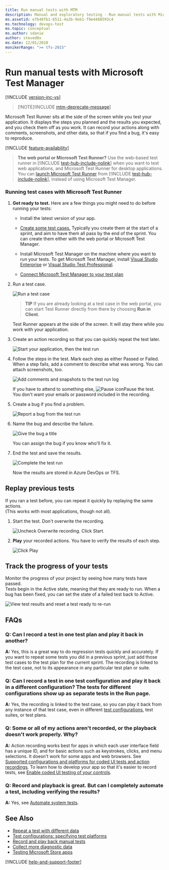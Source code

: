 ```yaml
---
title: Run manual tests with MTM
description: Manual and exploratory testing - Run manual tests with Microsoft Test Manager when you want to test web applications
ms.assetid: e7b48fb1-6511-4a2b-9eb1-f9e4488593c4
ms.technology: devops-test
ms.topic: conceptual
ms.author: sdanie
author: steved0x
ms.date: 12/01/2018
monikerRange: ">= tfs-2015"
---
```


# Run manual tests with Microsoft Test Manager

[!INCLUDE [version-inc-vs](../includes/version-inc-vs.md)]

> [!NOTE]!INCLUDE [mtm-deprecate-message](../includes/mtm-deprecate-message.md)]

Microsoft Test Runner sits at the side of the screen while you test your application. It displays the steps you planned and the results you expected, and you check them off as you work. It can record your actions along with comments, screenshots, and other data, so that if you find a bug, it's easy to reproduce.

[!INCLUDE [feature-availability](../includes/feature-availability.md)]

> **The web portal or Microsoft Test Runner?** Use the web-based test runner
> in [!INCLUDE [test-hub-include-nolink](../includes/test-hub-include-nolink.md)] when you want to test web applications, and Microsoft
> Test Runner for desktop applications. You can
> [launch Microsoft Test Runner](../run-manual-tests.md#run-desktop)
> from [!INCLUDE [test-hub-include-nolink](../includes/test-hub-include-nolink.md)], instead of using Microsoft Test Manager.

### Running test cases with Microsoft Test Runner

1. **Get ready to test.** Here are a few things you might need to do before running your tests:

   - Install the latest version of your app.

   - [Create some test cases.](plan-manual-tests-with-microsoft-test-manager.md) Typically you create them at the start of a sprint, and aim to have them all pass by the end of the sprint. You can create them either with the web portal or Microsoft Test Manager.

   - Install Microsoft Test Manager on the machine where you want to run your tests.
     To get Microsoft Test Manager, install [Visual Studio Enterprise](https://visualstudio.microsoft.com/downloads/) or [Visual Studio Test Professional](https://visualstudio.microsoft.com/vs/test-professional/).

   - [Connect Microsoft Test Manager to your test plan](connect-microsoft-test-manager-to-your-team-project-and-test-plan.md)

1. Run a test case.

   ![Run a test case](media/run-manual-tests-with-microsoft-test-manager/almp_t_create07.png)

   > **TIP**
   > If you are already looking at a test case in the web portal, you can start Test Runner directly from there by choosing **Run in Client**.

   Test Runner appears at the side of the screen. It will stay there while you work with your application.

1. Create an action recording so that you can quickly repeat the test later.

   ![Start your application, then the test run](media/run-manual-tests-with-microsoft-test-manager/almp_t_create08.png)

1. Follow the steps in the test. Mark each step as either Passed or Failed. When a step fails, add a comment to describe what was wrong. You can attach screenshots, too.

   ![Add comments and snapshots to the test run log](media/run-manual-tests-with-microsoft-test-manager/almp_t_create09.png)

   If you have to attend to something else, ![Pause icon](media/run-manual-tests-with-microsoft-test-manager/almp_t_runtestpauseicon.png)Pause the test. You don't want your emails or password included in the recording.

1. Create a bug if you find a problem.

   ![Report a bug from the test run](media/run-manual-tests-with-microsoft-test-manager/almp_t_create10.png)

1. Name the bug and describe the failure.

   ![Give the bug a title](media/run-manual-tests-with-microsoft-test-manager/almp_t_create11.png)

   You can assign the bug if you know who'll fix it.

1. End the test and save the results.

   ![Complete the test run](media/run-manual-tests-with-microsoft-test-manager/almp_t_create12.png)

   Now the results are stored in Azure DevOps or TFS.

## Replay previous tests

If you ran a test before, you can repeat it quickly by replaying the same actions.  
(This works with most applications, though not all).

1. Start the test. Don't overwrite the recording.

   ![Uncheck Overwrite recording. Click Start.](media/run-manual-tests-with-microsoft-test-manager/alm_p_t78play.png)

1. **Play** your recorded actions. You have to verify the results of each step.

   ![Click Play](media/run-manual-tests-with-microsoft-test-manager/almp_t79playstep.png)

## Track the progress of your tests

Monitor the progress of your project by seeing how many tests have passed.  
Tests begin in the Active state, meaning that they are ready to run. When a bug has been fixed, you can set the state of a failed test back to Active.

![View test results and reset a test ready to re-run](media/run-manual-tests-with-microsoft-test-manager/almp_t_run13.png)

## FAQs

### Q: Can I record a test in one test plan and play it back in another?

**A:** Yes, this is a great way to do regression tests quickly and accurately.
If you want to repeat some tests you did in a previous sprint,
just add those test cases to the test plan for the current sprint.
The recording is linked to the test case, not to its appearance
in any particular test plan or suite.

### Q: Can I record a test in one test configuration and play it back in a different configuration? The tests for different configurations show up as separate tests in the Run page.

**A:** Yes, the recording is linked to the test case, so you can play it back from any instance of that test case, even in different [test configurations](test-configurations-specifying-test-platforms.md), test suites, or test plans.

### Q: Some or all of my actions aren't recorded, or the playback doesn't work properly. Why?

**A:** Action recording works best for apps in which each user
interface field has a unique ID, and for basic actions such as keystrokes,
clicks, and menu selections. It doesn't work for some apps and web browsers.
See [Supported configurations and platforms for coded UI tests and action recordings](/visualstudio/test/supported-configurations-and-platforms-for-coded-ui-tests-and-action-recordings).
To learn how to develop your app so that it's easier to record tests,
see [Enable coded UI testing of your controls](/visualstudio/test/enable-coded-ui-testing-of-your-controls).

### Q: Record and playback is great. But can I completely automate a test, including verifying the results?

**A:** Yes, see [Automate system tests](../../pipelines/index.yml).

## See Also

- [Repeat a test with different data](../repeat-test-with-different-data.md)
- [Test configurations: specifying test platforms](../test-different-configurations.md)
- [Record and play back manual tests](record-play-back-manual-tests.md)
- [Collect more diagnostic data](collect-more-diagnostic-data-in-manual-tests.md)
- [Testing Microsoft Store apps](testing-microsoft-store-apps.md)

[!INCLUDE [help-and-support-footer](../includes/help-and-support-footer.md)]
